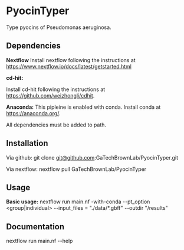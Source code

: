 # PyocinTyper
Type pyocins of Pseudomonas aeruginosa.

## Dependencies

**Nextflow**
Install nextflow following the instructions at https://www.nextflow.io/docs/latest/getstarted.html

**cd-hit:**

Install cd-hit following the instructions at https://github.com/weizhongli/cdhit.

**Anaconda:**
This pipleine is enabled with conda. Install conda at https://anaconda.org/.

All dependencies must be added to path.

## Installation
Via github:
git clone git@github.com:GaTechBrownLab/PyocinTyper.git

Via nextflow:
nextflow pull GaTechBrownLab/PyocinTyper

## Usage

**Basic usage:**
nextflow run main.nf -with-conda --pt_option <group|individual> --input_files = "./data/*.gbff" --outdir "/results"

## Documentation

nextflow run main.nf --help